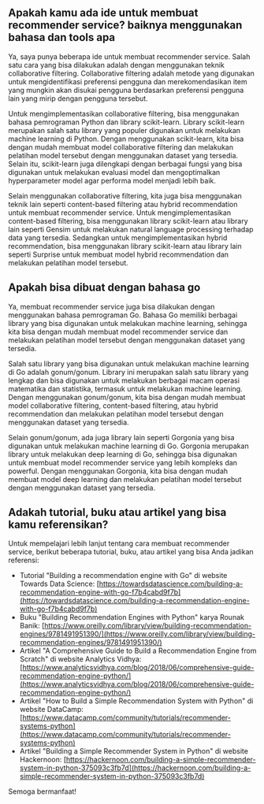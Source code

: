 
## Apakah kamu ada ide untuk membuat recommender service? baiknya menggunakan bahasa dan tools apa

Ya, saya punya beberapa ide untuk membuat recommender service. Salah satu cara yang bisa dilakukan adalah dengan menggunakan teknik collaborative filtering. Collaborative filtering adalah metode yang digunakan untuk mengidentifikasi preferensi pengguna dan merekomendasikan item yang mungkin akan disukai pengguna berdasarkan preferensi pengguna lain yang mirip dengan pengguna tersebut.

Untuk mengimplementasikan collaborative filtering, bisa menggunakan bahasa pemrograman Python dan library scikit-learn. Library scikit-learn merupakan salah satu library yang populer digunakan untuk melakukan machine learning di Python. Dengan menggunakan scikit-learn, kita bisa dengan mudah membuat model collaborative filtering dan melakukan pelatihan model tersebut dengan menggunakan dataset yang tersedia. Selain itu, scikit-learn juga dilengkapi dengan berbagai fungsi yang bisa digunakan untuk melakukan evaluasi model dan mengoptimalkan hyperparameter model agar performa model menjadi lebih baik.

Selain menggunakan collaborative filtering, kita juga bisa menggunakan teknik lain seperti content-based filtering atau hybrid recommendation untuk membuat recommender service. Untuk mengimplementasikan content-based filtering, bisa menggunakan library scikit-learn atau library lain seperti Gensim untuk melakukan natural language processing terhadap data yang tersedia. Sedangkan untuk mengimplementasikan hybrid recommendation, bisa menggunakan library scikit-learn atau library lain seperti Surprise untuk membuat model hybrid recommendation dan melakukan pelatihan model tersebut.

## Apakah bisa dibuat dengan bahasa go

Ya, membuat recommender service juga bisa dilakukan dengan menggunakan bahasa pemrograman Go. Bahasa Go memiliki berbagai library yang bisa digunakan untuk melakukan machine learning, sehingga kita bisa dengan mudah membuat model recommender service dan melakukan pelatihan model tersebut dengan menggunakan dataset yang tersedia.

Salah satu library yang bisa digunakan untuk melakukan machine learning di Go adalah gonum/gonum. Library ini merupakan salah satu library yang lengkap dan bisa digunakan untuk melakukan berbagai macam operasi matematika dan statistika, termasuk untuk melakukan machine learning. Dengan menggunakan gonum/gonum, kita bisa dengan mudah membuat model collaborative filtering, content-based filtering, atau hybrid recommendation dan melakukan pelatihan model tersebut dengan menggunakan dataset yang tersedia.

Selain gonum/gonum, ada juga library lain seperti Gorgonia yang bisa digunakan untuk melakukan machine learning di Go. Gorgonia merupakan library untuk melakukan deep learning di Go, sehingga bisa digunakan untuk membuat model recommender service yang lebih kompleks dan powerful. Dengan menggunakan Gorgonia, kita bisa dengan mudah membuat model deep learning dan melakukan pelatihan model tersebut dengan menggunakan dataset yang tersedia.

## Adakah tutorial, buku atau artikel yang bisa kamu referensikan?

Untuk mempelajari lebih lanjut tentang cara membuat recommender service, berikut beberapa tutorial, buku, atau artikel yang bisa Anda jadikan referensi:

- Tutorial "Building a recommendation engine with Go" di website Towards Data Science: [https://towardsdatascience.com/building-a-recommendation-engine-with-go-f7b4cabd9f7b](https://towardsdatascience.com/building-a-recommendation-engine-with-go-f7b4cabd9f7b)
- Buku "Building Recommendation Engines with Python" karya Rounak Banik: [https://www.oreilly.com/library/view/building-recommendation-engines/9781491951390/](https://www.oreilly.com/library/view/building-recommendation-engines/9781491951390/)
- Artikel "A Comprehensive Guide to Build a Recommendation Engine from Scratch" di website Analytics Vidhya: [https://www.analyticsvidhya.com/blog/2018/06/comprehensive-guide-recommendation-engine-python/](https://www.analyticsvidhya.com/blog/2018/06/comprehensive-guide-recommendation-engine-python/)
- Artikel "How to Build a Simple Recommendation System with Python" di website DataCamp: [https://www.datacamp.com/community/tutorials/recommender-systems-python](https://www.datacamp.com/community/tutorials/recommender-systems-python)
- Artikel "Building a Simple Recommender System in Python" di website Hackernoon: [https://hackernoon.com/building-a-simple-recommender-system-in-python-375093c3fb7d](https://hackernoon.com/building-a-simple-recommender-system-in-python-375093c3fb7d)

Semoga bermanfaat!